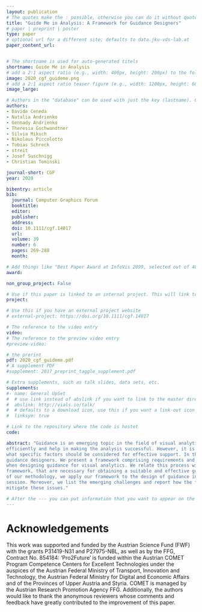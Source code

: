 ```yaml
---
layout: publication
# The quotes make the : possible, otherwise you can do it without quotes
title: "Guide Me in Analysis: A Framework for Guidance Designers"
# paper | preprint | poster
type: paper
# optional url for a different site; defaults to data.jku-vds-lab.at
paper_content_url: 


# The shortname is used for auto-generated titels
shortname: Guide Me in Analysis
# add a 2:1 aspect ratio (e.g., width: 400px, height: 200px) to the folder /assets/images/papers/
image: 2020_cgf_guideme.png
# add a 2:1 aspect ratio teaser figure (e.g., width: 1200px, height: 600px) to the folder /assets/images/papers/
image_large: 

# Authors in the "database" can be used with just the key (lastname). Others can be written properly.
authors:
- Davide Ceneda
- Natalia Andrienko
- Gennady Andrienko
- Theresia Gschwandtner
- Silvia Miksch
- Nikolaus Piccolotto
- Tobias Schreck
- streit
- Josef Suschnigg
- Christian Tominski

journal-short: CGF
year: 2020

bibentry: article
bib:
  journal: Computer Graphics Forum
  booktitle: 
  editor: 
  publisher: 
  address: 
  doi: 10.1111/cgf.14017
  url: 
  volume: 39
  number: 6
  pages: 269-288
  month: 

# Add things like "Best Paper Award at InfoVis 2099, selected out of 4000 submissions"
award:

non_group_project: False

# Use if this paper is linked to an internal project. This will link to the project site
project: 

# Use this if you have an external project website
# external-project: https://doi.org/10.1111/cgf.14017

# The reference to the video entry
video: 
# The reference to the preview video entry
#preview-video:

# the prerint
pdf: 2020_cgf_guideme.pdf
# A supplement PDF
#supplement: 2017_preprint_taggle_supplement.pdf

# Extra supplements, such as talk slides, data sets, etc.
supplements:
#- name: General UpSet
#  # use link instead of abslink if you want to link to the master directory
#  abslink: http://vials.io/talk/
#  # defaults to a download icon, use this if you want a link-out icon
#  linksym: true

# Link to the repository where the code is hostet
code: 

abstract: "Guidance is an emerging topic in the field of visual analytics. Guidance can support users in pursuing their analytical goals more
efficiently and help in making the analysis successful. However, it is not clear how guidance approaches should be designed and
what specific factors should be considered for effective support. In this paper, we approach this problem from the perspective of
guidance designers. We present a framework comprising requirements and a set of specific phases designers should go through
when designing guidance for visual analytics. We relate this process with a set of quality criteria we aim to support with our
framework, that are necessary for obtaining a suitable and effective guidance solution. To demonstrate the practical usability
of our methodology, we apply our framework to the design of guidance in three analysis scenarios and a design walk-through
session. Moreover, we list the emerging challenges and report how the framework can be used to design guidance solutions that
mitigate these issues."

# After the --- you can put information that you want to appear on the website using markdown formatting or HTML. A good example are acknowledgements, extra references, an erratum, etc.
---
```



# Acknowledgements

This work was supported and funded by the Austrian Science Fund
(FWF) with the grants P31419-N31 and P27975-NBL, as well as
by the FFG, Contract No. 854184: ‘Pro2Future’ is funded within
the Austrian COMET Program Competence Centers for Excellent
Technologies under the auspices of the Austrian Federal Ministry
of Transport, Innovation and Technology, the Austrian Federal Ministry for Digital and Economic Affairs and of the Provinces of Upper Austria and Styria. COMET is managed by the Austrian Research Promotion Agency FFG. Additionally, the authors would like
to thank the anonymous reviewers whose comments and feedback
have greatly contributed to the improvement of this paper.
